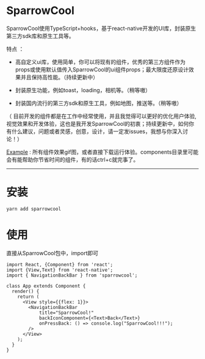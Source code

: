 # SparrowCool

SparrowCool使用TypeScript+hooks，基于react-native开发的UI库，封装原生第三方sdk库和原生工具等。

特点 ： 

* 高自定义ui库，使用简单，你可以将现有的组件，优秀的第三方组件作为props或使用默认值传入SparrowCool的ui组件props；最大限度还原设计效果并且保持高性能。（持续更新中）

* 封装原生功能，例如toast，loading，相机等。（稍等嗷）

* 封装国内流行的第三方sdk和原生工具，例如地图，推送等。（稍等嗷）

（ 目前开发的组件都是在工作中经常使用，并且我觉得可以更好的优化用户体验,视觉效果和开发体验，这也是我开发SparrowCool的初衷；持续更新中，如何你有什么建议，问题或者灵感，创意，设计，请一定发issues，我想与你深入讨论！）

[Example](https://github.com/HackJoe/SparrowCool-Example) : 所有组件效果gif图，或者直接下载运行体验。components目录里可能会有能帮助你节省时间的组件，有的话ctrl+c就完事了。

---

# 安装

```
yarn add sparrowcool
```

# 使用

直接从SparrowCool包中，import即可

```
import React, {Component} from 'react';
import {View,Text} from 'react-native';
import { NavigationBackBar } from 'sparrowcool';

class App extends Component {
  render() {
    return (
      <View style={{flex: 1}}>
        <NavigationBackBar 
            title="SparrowCool!"
            backIconComponent={<Text>Back</Text>}
            onPressBack: () => console.log("SparrowCool!!!");
        />
      </View>
    );
  }
}
```
